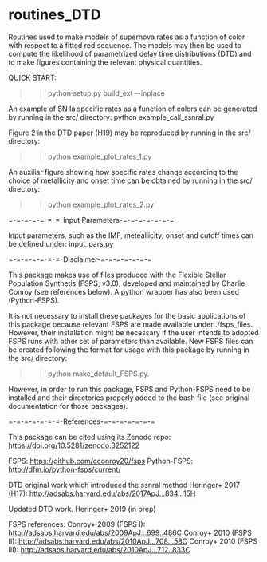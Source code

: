 # routines_DTD
Routines used to make models of supernova rates as a function of
color with respect to a fitted red sequence. The models may then
be used to compute the likelihood of parametrized delay time
distributions (DTD) and to make figures containing the relevant
physical quantities.

QUICK START:
>>python setup.py build_ext --inplace

An example of SN Ia specific rates as a function of colors
can be generated by running in the src/ directory:
python example_call_ssnral.py

Figure 2 in the DTD paper (H19) may be reproduced by running
in the src/ directory:
>>python example_plot_rates_1.py

An auxiliar figure showing how specific rates change
according to the choice of metallicity and onset time
can be obtained by running in the src/ directory:
>>python example_plot_rates_2.py

=-=-=-=-=-=-=-Input Parameters-=-=-=-=-=-=-=

Input parameters, such as the IMF, meteallicity,
onset and cutoff times can be defined under:
input_pars.py

=-=-=-=-=-=-=-Disclaimer-=-=-=-=-=-=-=

This package makes use of files produced with the
Flexible Stellar Population Synthetis (FSPS, v3.0), developed
and maintained by Charlie Conroy (see references below).
A python wrapper has also been used (Python-FSPS).

It is not necessary to install these packages for the
basic applications of this package because relevant FSPS
are made available under ./fsps_files. However, their
installation might be necessary if the user intends
to adopted FSPS runs with other set of parameters
than available. New FSPS files can be created following the
format for usage with this package by running in the src/ directory:

>>python make_default_FSPS.py.

However, in order to run this package, FSPS and Python-FSPS
need to be installed and their directories properly added
to the bash file (see original documentation for those
packages).

=-=-=-=-=-=-=-References-=-=-=-=-=-=-=

This package can be cited using its Zenodo repo:
https://doi.org/10.5281/zenodo.3252122

FSPS: https://github.com/cconroy20/fsps
Python-FSPS: http://dfm.io/python-fsps/current/

DTD original work which introduced the ssnral method
Heringer+ 2017 (H17):
http://adsabs.harvard.edu/abs/2017ApJ...834...15H

Updated DTD work. 
Heringer+ 2019 (in prep)

FSPS references:
Conroy+ 2009 (FSPS I):
http://adsabs.harvard.edu/abs/2009ApJ...699..486C
Conroy+ 2010 (FSPS II):
http://adsabs.harvard.edu/abs/2010ApJ...708...58C
Conroy+ 2010 (FSPS III):
http://adsabs.harvard.edu/abs/2010ApJ...712..833C

